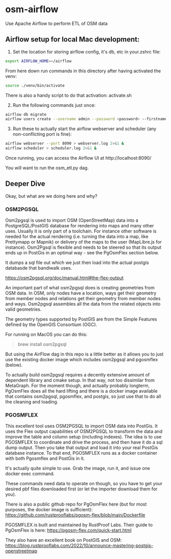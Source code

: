 # osm-airflow
Use Apache Airflow to perform ETL of OSM data

## Airflow setup for local Mac development:

1. Set the location for storing airflow config, it's db, etc in your.zshrc file:

```bash
export AIRFLOW_HOME=~/airflow
```

From here down run commands in this directory after having activated the venv:
```bash
source ./venv/bin/activate
```

There is also a handy script to do that activation: activate.sh

2. Run the following commands just once:

```bash
airflow db migrate
airflow users create --username admin --password <password> --firstname <yourfirstname> --lastname <yourlastname> --role Admin --email <youremail>
```

3. Run these to actually start the airflow webserver and scheduler (any non-conflicting port is fine):

```bash
airflow webserver --port 8090 > webserver.log 2>&1 &
airflow scheduler > scheduler.log 2>&1 &
```

Once running, you can access the Airflow UI at http://localhost:8090/

You will want to run the osm_etl.py dag.

## Deeper Dive

Okay, but what are we doing here and why? 

### OSM2PGSQL

Osm2pgsql is used to import OSM (OpenStreetMap) data into a PostgreSQL/PostGIS database for rendering into maps and many other uses. Usually it is only part of a toolchain. For instance other software is needed for the actual rendering (i.e. turning the data into a map, like Prettymapp or Mapnik) or delivery of the maps to the user (MapLibre.js for instance). Osm2Pgsql is flexible and needs to be steered so that its output ends up in PostGis in an optimal way - see the PgOsmFlex section below.

It dumps a sql file out which we just then load into the actual postgis databasde that bandiwalk uses.

<https://osm2pgsql.org/doc/manual.html#the-flex-output>

An important part of what osm2pgsql does is creating geometries from OSM data. In OSM, only nodes have a location, ways get their geometry from member nodes and relations get their geometry from member nodes and ways. Osm2pgsql assembles all the data from the related objects into valid geometries.

The geometry types supported by PostGIS are from the Simple Features defined by the OpenGIS Consortium (OGC).

For running on MacOS you can do this:
>brew install osm2pgsql

But using the AirFlow dag in this repo is a little better as it allows you to just use the existing docker image which includes osm2pgsql and pgosmflex (below).

To actually build osm2pgsql requires a decently extensive amount of dependent library and cmake setup. In that way, not too dissimilar from MetaGraph. For the moment though, and actually probably longterm, PgOsmFlex does all the hard lifting and there is a docker image available that contains osm2pgsql, pgosmflex, and postgis, so just use that to do all the cleaning and loading. 

### PGOSMFLEX

This excellent tool uses OSM2PGSQL to import OSM data into PostGis. It uses the Flex output capabilities of OSM2PGSQL to transform the data and improve the table and column setup (including indexes). The idea is to use PGOSMFLEX to coordinate and drive the process, and then have it do a sql dump output. Then you take that output and load it into your real PostGis database instance. To that end, PGOSMFLEX runs as a docker container with both Pgosmflex and PostGis in it.

It's actually quite simple to use. Grab the image, run it, and issue one docker exec command.

These commands need data to operate on though, so you have to get your desired pbf files downloaded first (or let the importer download them for you). 

There is also a public github repo for PgOsmFlex here (but for most purposes, the docker image is sufficient):
<https://github.com/rustprooflabs/pgosm-flex/blob/main/Dockerfile>

PGOSMFLEX is built and maintained by RustProof Labs. Their guide to PgOsmFlex is here:
<https://pgosm-flex.com/quick-start.html>

They also have an excellent book on PostGIS and OSM:
<https://blog.rustprooflabs.com/2022/10/announce-mastering-postgis-openstreetmap>
